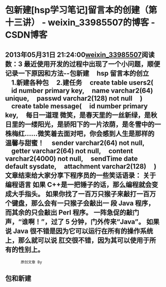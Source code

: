 # 包新建[hsp学习笔记]留言本的创建（第十三讲） - weixin_33985507的博客 - CSDN博客
2013年05月31日 21:24:00[weixin_33985507](https://me.csdn.net/weixin_33985507)阅读数：3
最近使用开发的过程中出现了一个小问题，顺便记录一下原因和方法--包新建
    hsp 留言本的创立
    1.新建各种包
    2.建任务
    create table users2(
    id number primary key,
    name varchar2(64) unique,
    passwd varchar2(128) not null
    )
    create table message(
    id number primary key,
    每日一道理 
微笑，是春天里的一丝新绿，是秋日里的一缕阳光，是骄阳下的一片浓荫，是冬雪中的一株梅红……微笑着去面对吧，你会感到人生是那样的温馨与甜蜜！
    sender varchar2(64) not null,
    getter varchar2(64) not null,
    content varchar2(4000) not null,
    sendTime date default sysdate,
    attachment varchar2(128)
    )
文章结束给大家分享下程序员的一些笑话语录： 
关于编程语言
    如果 C++是一把锤子的话，那么编程就会变成大手指头。
    如果你找了一百万只猴子来敲打一百万个键盘，那么会有一只猴子会敲出一 段 Java 程序，而其余的只会敲出 Perl 程序。
    一阵急促的敲门声，“谁啊！”，过了 5 分钟，门外传来“Java”。
    如果说 Java 很不错是因为它可以运行在所有的操作系统上，那么就可以说 肛交很不错，因为其可以使用于所有的性别上。
--------------------------------- 
           原创文章 By            
包和新建
--------------------------------- 
